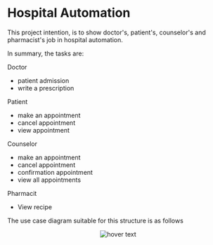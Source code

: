 # Hospital Automation
 This project intention, is to show doctor's, patient's, counselor's and pharmacist's job in hospital automation.
 
 In summary, the tasks are:
 
 Doctor
 - patient admission 
 - write a prescription

 Patient
 - make an appointment
 - cancel appointment
 - view appointment
 
 Counselor
 - make an appointment
 - cancel appointment
 - confirmation appointment
 - view all appointments

 Pharmacit
 - View recipe

The use case diagram suitable for this structure is as follows

<p align="center">
  <img src="https://user-images.githubusercontent.com/82450697/126033738-5a387d7b-a88e-4f91-86f3-983c65525547.png"  title="hover text">
</p>

